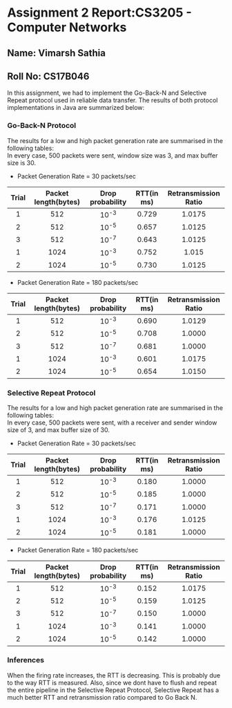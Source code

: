 Assignment 2 Report:CS3205 - Computer Networks 
===========================================
## Name: Vimarsh Sathia  
## Roll No: CS17B046


In this assignment, we had to implement the Go-Back-N and Selective Repeat protocol used in reliable data transfer. The results of both protocol implementations in Java are summarized below:  

### Go-Back-N Protocol

The results for a low and high packet generation rate are summarised in the following tables:  
In every case, 500 packets were sent, window size was 3, and max buffer size is 30.  
 
* Packet Generation Rate = 30 packets/sec  

| Trial | Packet length(bytes) | Drop probability | RTT(in ms) | Retransmission Ratio |
|:-----:|:--------------------:|:----------------:|:----------:|:--------------------:|
|   1   | 512                  |  10<sup>-3</sup> |    0.729   |       1.0175         |
|   2   | 512                  |  10<sup>-5</sup> |    0.657   |       1.0125         |
|   3   | 512                  |  10<sup>-7</sup> |    0.643   |       1.0125         |
|   1   | 1024                 |  10<sup>-3</sup> |    0.752   |       1.015          |
|   2   | 1024                 |  10<sup>-5</sup> |    0.730   |       1.0125         |

* Packet Generation Rate = 180 packets/sec

| Trial | Packet length(bytes) | Drop probability | RTT(in ms) | Retransmission Ratio |
|:-----:|:--------------------:|:----------------:|:----------:|:--------------------:|
|   1   | 512                  |  10<sup>-3</sup> |    0.690   |       1.0129         |
|   2   | 512                  |  10<sup>-5</sup> |    0.708   |       1.0000         |
|   3   | 512                  |  10<sup>-7</sup> |    0.681   |       1.0000         |
|   1   | 1024                 |  10<sup>-3</sup> |    0.601   |       1.0175         |
|   2   | 1024                 |  10<sup>-5</sup> |    0.654   |       1.0150         |


### Selective Repeat Protocol
The results for a low and high packet generation rate are summarised in the following tables:  
In every case, 500 packets were sent, with a receiver and sender window size of 3, and max buffer size of 30.

* Packet Generation Rate = 30 packets/sec  

| Trial | Packet length(bytes) | Drop probability | RTT(in ms) | Retransmission Ratio |
|:-----:|:--------------------:|:----------------:|:----------:|:--------------------:|
|   1   | 512                  |  10<sup>-3</sup> |    0.180   |       1.0000         |
|   2   | 512                  |  10<sup>-5</sup> |    0.185   |       1.0000         |
|   3   | 512                  |  10<sup>-7</sup> |    0.171   |       1.0000         |
|   1   | 1024                 |  10<sup>-3</sup> |    0.176   |       1.0125         |
|   2   | 1024                 |  10<sup>-5</sup> |    0.181   |       1.0000         |

* Packet Generation Rate = 180 packets/sec

| Trial | Packet length(bytes) | Drop probability | RTT(in ms) | Retransmission Ratio |
|:-----:|:--------------------:|:----------------:|:----------:|:--------------------:|
|   1   | 512                  |  10<sup>-3</sup> |    0.152   |       1.0175         |
|   2   | 512                  |  10<sup>-5</sup> |    0.159   |       1.0125         |
|   3   | 512                  |  10<sup>-7</sup> |    0.150   |       1.0000         |
|   1   | 1024                 |  10<sup>-3</sup> |    0.141   |       1.0000         |
|   2   | 1024                 |  10<sup>-5</sup> |    0.142   |       1.0000         |

### Inferences

When the firing rate increases, the RTT is decreasing. This is probably due to the way RTT is measured. Also, since we dont have to flush and repeat the entire pipeline in the Selective Repeat Protocol, Selective Repeat has a much better RTT and retransmission ratio compared to Go Back N.


